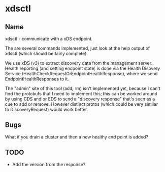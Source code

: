 # xdsctl

## Name

xdsctl - communicate with a xDS endpoint.

The are several commands implemented, just look at the help output of xdsctl (which should be fairly
complete).

We use xDS (v3) to extract discovery data from the management server. Health
reporting (and setting endpoint state) is done via the Health Disovery Service
(HealthCheckRequestOrEndpointHealthResponse), where we send EndpointHealthResponses to it.

The "admin" site of this tool (add, rm) isn't implemented yet, because I can't find the protobufs
that I need to implement this; this can be worked around by using CDS and or EDS to send a
"discovery response" that's seen as a cue to add or remove. However distinct protos (which could be
very similar to DiscoveryRequest) would work better.

## Bugs

What if you drain a cluster and then a new healthy end point is added?

## TODO

* Add the version from the response?
